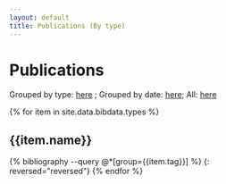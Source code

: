 ```yaml
---
layout: default
title: Publications (By type)
---
```


# Publications

Grouped by type: [here](publications-type) ; Grouped by date: [here](publications-date); All: [here](publications-all)

{% for item in site.data.bibdata.types %}
## {{item.name}}
{% bibliography --query @*[group={{item.tag}}] %}
{: reversed="reversed"}
{% endfor %}
